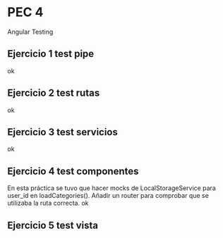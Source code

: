 # PEC 4
Angular Testing

## Ejercicio 1 test pipe
ok

## Ejercicio 2 test rutas
ok

## Ejercicio 3 test servicios
ok

## Ejercicio 4 test componentes
En esta práctica se tuvo que hacer mocks de LocalStorageService para user_id en loadCategories().
Añadir un router para comprobar que se utilizaba la ruta correcta.
ok

## Ejercicio 5 test vista

